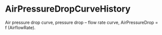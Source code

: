 AirPressureDropCurveHistory
===========================

Air pressure drop curve, pressure drop – flow rate curve, AirPressureDrop = f (AirflowRate).
